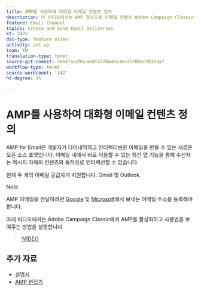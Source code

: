 ```yaml
---
title: AMP를 사용하여 대화형 이메일 컨텐츠 정의
description: 이 비디오에서는 AMP 형식으로 이메일 컨텐츠 Adobe Campaign Classic(ACC)을 구성하는 방법을 설명합니다.
feature: Email Channel
topics: Create and Send Email Deliveries
kt: 3475
doc-type: feature video
activity: set-up
team: TM
translation-type: tm+mt
source-git-commit: 2666fa2d95ca6df4720ad6a3e3d5789ac283b3a7
workflow-type: tm+mt
source-wordcount: '142'
ht-degree: 1%

---
```



# AMP를 사용하여 대화형 이메일 컨텐츠 정의

AMP for Email은 개발자가 다이내믹하고 인터랙티브한 이메일을 만들 수 있는 새로운 오픈 소스 포맷입니다. 이메일 내에서 바로 이용할 수 있는 최신 앱 기능을 통해 수신자는 메시지 자체의 컨텐츠와 동적으로 인터랙션할 수 있습니다.

현재 두 개의 이메일 공급자가 지원합니다. Gmail 및 Outlook.

>[!NOTE]
>
> AMP 이메일을 전달하려면 [Google](https://developers.google.com/gmail/ampemail/register) 및 [Microsoft](https://docs.microsoft.com/en-us/outlook/amphtml/register-outlook)에서 보내는 이메일 주소를 등록해야 합니다.

아래 비디오에서는 Adobe Campaign Classic에서 AMP를 활성화하고 사용법을 보여주는 방법을 설명합니다.

>[!VIDEO](https://video.tv.adobe.com/v/29940?quality=12&learn=on)

## 추가 자료

* [설명서](https://docs.adobe.com/content/help/en/campaign-classic/using/sending-messages/sending-emails/defining-the-email-content.html)
* [AMP 편집기](https://playground.amp.dev/)
